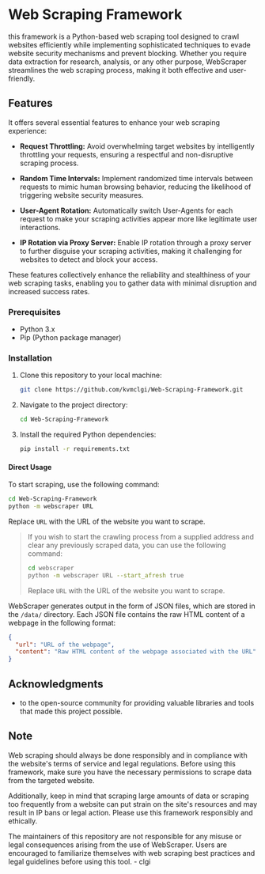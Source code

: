 # Web Scraping Framework

this framework is a Python-based web scraping tool designed to crawl websites efficiently while implementing sophisticated techniques to evade website security mechanisms and prevent blocking. Whether you require data extraction for research, analysis, or any other purpose, WebScraper streamlines the web scraping process, making it both effective and user-friendly.


## Features

It offers several essential features to enhance your web scraping experience:

- **Request Throttling:** Avoid overwhelming target websites by intelligently throttling your requests, ensuring a respectful and non-disruptive scraping process.

- **Random Time Intervals:** Implement randomized time intervals between requests to mimic human browsing behavior, reducing the likelihood of triggering website security measures.

- **User-Agent Rotation:** Automatically switch User-Agents for each request to make your scraping activities appear more like legitimate user interactions.

- **IP Rotation via Proxy Server:** Enable IP rotation through a proxy server to further disguise your scraping activities, making it challenging for websites to detect and block your access.

These features collectively enhance the reliability and stealthiness of your web scraping tasks, enabling you to gather data with minimal disruption and increased success rates.


### Prerequisites
- Python 3.x
- Pip (Python package manager)

### Installation


1. Clone this repository to your local machine:

   ```bash
   git clone https://github.com/kvmclgi/Web-Scraping-Framework.git
   ```

2. Navigate to the project directory:

   ```bash
   cd Web-Scraping-Framework
   ```

3. Install the required Python dependencies:

   ```bash
   pip install -r requirements.txt
   ```


#### Direct Usage

To start scraping, use the following command:

   ```bash
   cd Web-Scraping-Framework
   python -m webscraper URL
  ```

Replace `URL` with the URL of the website you want to scrape.

> If you wish to start the crawling process from a supplied address and clear any previously scraped data, you can use the following command:
> 
>   ```bash
>   cd webscraper
>   python -m webscraper URL --start_afresh true
>   ```
> Replace `URL` with the URL of the website you want to scrape.




WebScraper generates output in the form of JSON files, which are stored in the `/data/` directory. Each JSON file contains the raw HTML content of a webpage in the following format:

   ```json
   {
     "url": "URL of the webpage",
     "content": "Raw HTML content of the webpage associated with the URL"
   }
   ```


## Acknowledgments

-  to the open-source community for providing valuable libraries and tools that made this project possible.


## Note

Web scraping should always be done responsibly and in compliance with the website's terms of service and legal regulations. Before using this framework, make sure you have the necessary permissions to scrape data from the targeted website.

Additionally, keep in mind that scraping large amounts of data or scraping too frequently from a website can put strain on the site's resources and may result in IP bans or legal action. Please use this framework responsibly and ethically.

The maintainers of this repository are not responsible for any misuse or legal consequences arising from the use of WebScraper. Users are encouraged to familiarize themselves with web scraping best practices and legal guidelines before using this tool. - clgi
